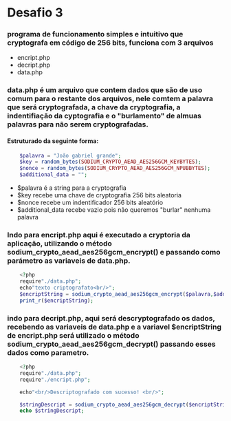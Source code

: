 # Desafio 3

### programa de funcionamento simples e intuitivo que cryptografa em código de 256 bits, funciona com 3 arquivos 
* encript.php
* decript.php
* data.php

### data.php é um arquivo que contem dados que são de uso comum para o restante dos arquivos, nele comtem a palavra que será cryptografada, a chave da cryptografia, a indentifiação da cyptografia e o "burlamento" de almuas palavras para não serem cryptografadas.

####  Estruturado da seguinte forma:

~~~php
    $palavra = "João gabriel grande";   
    $key = random_bytes(SODIUM_CRYPTO_AEAD_AES256GCM_KEYBYTES);
    $nonce = random_bytes(SODIUM_CRYPTO_AEAD_AES256GCM_NPUBBYTES);
    $additional_data = "";
~~~
* $palavra é a string para a cryptografia
* $key recebe uma chave de cryptografia 256 bits aleatoria
* $nonce recebe um indentificador 256 bits aleatório
* $additional_data recebe vazio pois não queremos "burlar" nenhuma palavra

### Indo para encript.php  aqui é executado a cryptoria da aplicação, utilizando o método sodium_crypto_aead_aes256gcm_encrypt() e passando como parámetro as variaveis de data.php.

~~~php
    <?php
    require"./data.php";
    echo"texto criptografato<br/>";
    $encriptString = sodium_crypto_aead_aes256gcm_encrypt($palavra,$additional_data, $nonce, $key) ;
    print_r($encriptString);
~~~

### indo para decript.php, aqui será descryptografado os dados, recebendo as variaveis de data.php e a variavel $encriptString de encript.php  será utilizado o método sodium_crypto_aead_aes256gcm_decrypt() passando esses dados como parametro.

~~~php
    <?php
    require"./data.php";
    require"./encript.php";

    echo"<br/>Descriptografado com sucesso! <br/>";

    $stringDescript = sodium_crypto_aead_aes256gcm_decrypt($encriptString, $additional_data, $nonce, $key);
    echo $stringDescript;
~~~